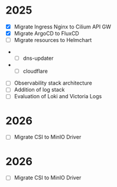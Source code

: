 # 2025
- [x] Migrate Ingress Nginx to Cilium API GW
- [x] Migrate ArgoCD to FluxCD
- [ ] Migrate resources to Helmchart
- - [ ] dns-updater
- - [ ] cloudflare
- [ ] Observability stack architecture
- [ ] Addition of log stack
- [ ] Evaluation of Loki and Victoria Logs

# 2026 
- [ ] Migrate CSI to MinIO Driver

# 2026 
- [ ] Migrate CSI to MinIO Driver